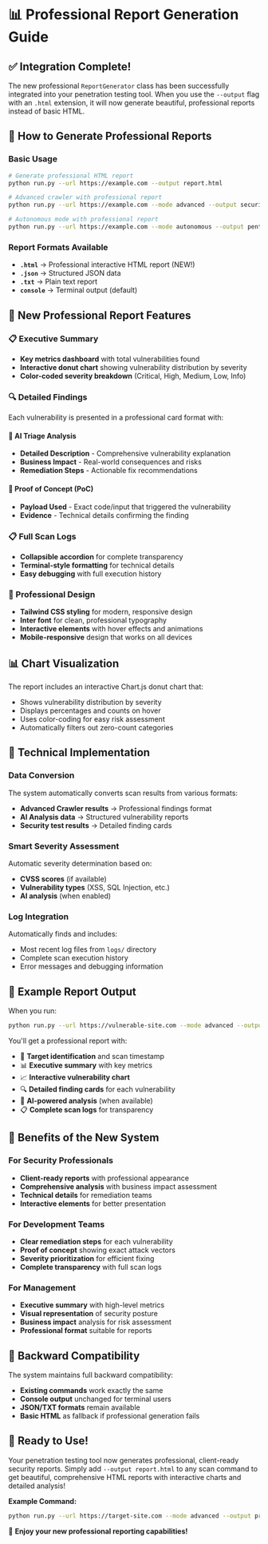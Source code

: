 # 📊 Professional Report Generation Guide

## ✅ **Integration Complete!**

The new professional `ReportGenerator` class has been successfully integrated into your penetration testing tool. When you use the `--output` flag with an `.html` extension, it will now generate beautiful, professional reports instead of basic HTML.

## 🚀 **How to Generate Professional Reports**

### **Basic Usage**
```bash
# Generate professional HTML report
python run.py --url https://example.com --output report.html

# Advanced crawler with professional report
python run.py --url https://example.com --mode advanced --output security_assessment.html

# Autonomous mode with professional report
python run.py --url https://example.com --mode autonomous --output pentest_report.html
```

### **Report Formats Available**
- **`.html`** → Professional interactive HTML report (NEW!)
- **`.json`** → Structured JSON data
- **`.txt`** → Plain text report
- **`console`** → Terminal output (default)

## 🎨 **New Professional Report Features**

### **📋 Executive Summary**
- **Key metrics dashboard** with total vulnerabilities found
- **Interactive donut chart** showing vulnerability distribution by severity
- **Color-coded severity breakdown** (Critical, High, Medium, Low, Info)

### **🔍 Detailed Findings**
Each vulnerability is presented in a professional card format with:

#### **🤖 AI Triage Analysis**
- **Detailed Description** - Comprehensive vulnerability explanation
- **Business Impact** - Real-world consequences and risks
- **Remediation Steps** - Actionable fix recommendations

#### **🔬 Proof of Concept (PoC)**
- **Payload Used** - Exact code/input that triggered the vulnerability
- **Evidence** - Technical details confirming the finding

### **📋 Full Scan Logs**
- **Collapsible accordion** for complete transparency
- **Terminal-style formatting** for technical details
- **Easy debugging** with full execution history

### **🎯 Professional Design**
- **Tailwind CSS styling** for modern, responsive design
- **Inter font** for clean, professional typography
- **Interactive elements** with hover effects and animations
- **Mobile-responsive** design that works on all devices

## 📊 **Chart Visualization**

The report includes an interactive Chart.js donut chart that:
- Shows vulnerability distribution by severity
- Displays percentages and counts on hover
- Uses color-coding for easy risk assessment
- Automatically filters out zero-count categories

## 🔧 **Technical Implementation**

### **Data Conversion**
The system automatically converts scan results from various formats:
- **Advanced Crawler results** → Professional findings format
- **AI Analysis data** → Structured vulnerability reports
- **Security test results** → Detailed finding cards

### **Smart Severity Assessment**
Automatic severity determination based on:
- **CVSS scores** (if available)
- **Vulnerability types** (XSS, SQL Injection, etc.)
- **AI analysis** (when enabled)

### **Log Integration**
Automatically finds and includes:
- Most recent log files from `logs/` directory
- Complete scan execution history
- Error messages and debugging information

## 📝 **Example Report Output**

When you run:
```bash
python run.py --url https://vulnerable-site.com --mode advanced --output security_report.html
```

You'll get a professional report with:
- 🎯 **Target identification** and scan timestamp
- 📊 **Executive summary** with key metrics
- 📈 **Interactive vulnerability chart**
- 🔍 **Detailed finding cards** for each vulnerability
- 🤖 **AI-powered analysis** (when available)
- 📋 **Complete scan logs** for transparency

## 🎉 **Benefits of the New System**

### **For Security Professionals**
- **Client-ready reports** with professional appearance
- **Comprehensive analysis** with business impact assessment
- **Technical details** for remediation teams
- **Interactive elements** for better presentation

### **For Development Teams**
- **Clear remediation steps** for each vulnerability
- **Proof of concept** showing exact attack vectors
- **Severity prioritization** for efficient fixing
- **Complete transparency** with full scan logs

### **For Management**
- **Executive summary** with high-level metrics
- **Visual representation** of security posture
- **Business impact** analysis for risk assessment
- **Professional format** suitable for reports

## 🔄 **Backward Compatibility**

The system maintains full backward compatibility:
- **Existing commands** work exactly the same
- **Console output** unchanged for terminal users
- **JSON/TXT formats** remain available
- **Basic HTML** as fallback if professional generation fails

## 🎯 **Ready to Use!**

Your penetration testing tool now generates professional, client-ready security reports. Simply add `--output report.html` to any scan command to get beautiful, comprehensive HTML reports with interactive charts and detailed analysis!

**Example Command:**
```bash
python run.py --url https://target-site.com --mode advanced --output professional_security_report.html
```

🎉 **Enjoy your new professional reporting capabilities!**
